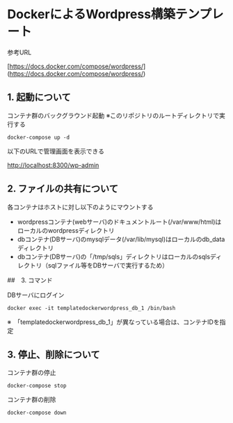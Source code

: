 # DockerによるWordpress構築テンプレート

参考URL

[https://docs.docker.com/compose/wordpress/]
(https://docs.docker.com/compose/wordpress/)
## 1. 起動について

コンテナ群のバックグラウンド起動
※このリポジトリのルートディレクトリで実行する


```
docker-compose up -d
```

以下のURLで管理画面を表示できる

[http://localhost:8300/wp-admin](http://localhost:8300/wp-admin)


## 2. ファイルの共有について

各コンテナはホストに対し以下のようにマウントする

- wordpressコンテナ(webサーバ)のドキュメントルート(/var/www/html)はローカルのwordpressディレクトリ
- dbコンテナ(DBサーバ)のmysqlデータ(/var/lib/mysql)はローカルのdb_dataディレクトリ
- dbコンテナ(DBサーバ)の「/tmp/sqls」ディレクトリはローカルのsqlsディレクトリ（sqlファイル等をDBサーバで実行するため）

##　3. コマンド

DBサーバにログイン

```
docker exec -it templatedockerwordpress_db_1 /bin/bash
```
※　「templatedockerwordpress_db_1」が異なっている場合は、コンテナIDを指定

## 3. 停止、削除について


コンテナ群の停止

```
docker-compose stop
```

コンテナ群の削除

```
docker-compose down
```


